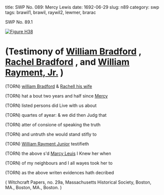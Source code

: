title: SWP No. 089: Mercy Lewis
date: 1692-06-29
slug: n89
category: swp
tags: brawil1, brawil, raywil2, lewmer, brarac




<div markdown class="doc" id="n89.1">

<div class="doc_id">SWP No. 89.1</div>



<span markdown class="figure">[![Figure H38](archives/MassHist/gifs/H38.gif)](archives/MassHist/large/H38.jpg)</span>


# (Testimony of [William Bradford](/tag/brawil.html) , [Rachel Bradford](/tag/brarac.html) , and [William Rayment, Jr.](/tag/raywil2.html) )

(TORN) [william Bradford](/tag/brawil1.html) & [Rachell his wife](/tag/brarac.html)

(TORN) hat a bout two years and half since [Mercy](/tag/lewmer.html)

(TORN) listed persons did Live with us about 

(TORN) quartes of ayear: & we did then Judg that 

(TORN) atter of consione of speaking the truth 

(TORN) and untruth she would stand stifly to 

(TORN) [William Rayment Junior](/tag/raywil2.html) testifieth

(TORN) the above s'd [Marcy Leuis](/tag/lewmer.html) I Knew her when

(TORN) of my neighbours and I all wayes took her to 

(TORN) as the above writen evidences hath decribed 

( Witchcraft Papers, no. 29a, Massachusetts Historical Society, Boston, MA., Boston, MA., Boston. )


</div>

